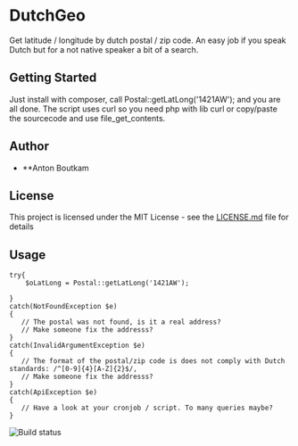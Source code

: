 # DutchGeo
Get latitude / longitude by dutch postal / zip code. An easy job if you speak Dutch but for a not native speaker a bit of a search.

## Getting Started

Just install with composer, call Postal::getLatLong('1421AW'); and you are all done. The script uses curl so you need php with lib curl or copy/paste the sourcecode and use file_get_contents.

## Author

* **Anton Boutkam

## License

This project is licensed under the MIT License - see the [LICENSE.md](LICENSE.md) file for details

## Usage
```
try{
    $oLatLong = Postal::getLatLong('1421AW');

}
catch(NotFoundException $e)
{
   // The postal was not found, is it a real address?
   // Make someone fix the addresss?
}
catch(InvalidArgumentException $e)
{
   // The format of the postal/zip code is does not comply with Dutch standards: /^[0-9]{4}[A-Z]{2}$/, 
   // Make someone fix the addresss?
}
catch(ApiException $e)
{
   // Have a look at your cronjob / script. To many queries maybe?
}
```


![Build status](https://img.shields.io/circleci/project/antonboutkam/dutch-postal-to-latlong.svg?style=flat-square)

